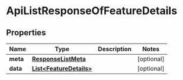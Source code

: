 
# ApiListResponseOfFeatureDetails

## Properties
Name | Type | Description | Notes
------------ | ------------- | ------------- | -------------
**meta** | [**ResponseListMeta**](ResponseListMeta.md) |  |  [optional]
**data** | [**List&lt;FeatureDetails&gt;**](FeatureDetails.md) |  |  [optional]



